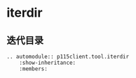 # iterdir

迭代目录
---

```{eval-rst}
.. automodule:: p115client.tool.iterdir
    :show-inheritance:
    :members:
```
